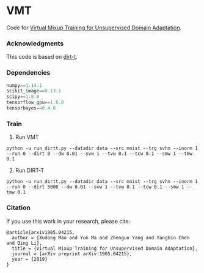 # VMT

Code for [Virtual Mixup Training for Unsupervised Domain Adaptation](https://arxiv.org/abs/1905.04215).


### Acknowledgments

This code is based on [dirt-t](https://github.com/RuiShu/dirt-t).

### Dependencies

```python
numpy==1.14.1
scikit_image==0.13.1
scipy==1.0.0
tensorflow_gpu==1.6.0
tensorbayes==0.4.0
```

### Train

1. Run VMT
```
python -u run_dirtt.py --datadir data --src mnist --trg svhn --inorm 1 --run 0 --dirt 0 --dw 0.01 --svw 1 --tvw 0.1 --tcw 0.1 --smw 1 --tmw 0.1
```

2. Run DIRT-T 
```
python -u run_dirtt.py --datadir data --src mnist --trg svhn --inorm 1 --run 0 --dirt 5000 --dw 0.01 --svw 1 --tvw 0.1 --tcw 0.1 --smw 1 --tmw 0.1
```


### Citation
If you use this work in your research, please cite:

    @article{arxiv1905.04215,
      author = {Xudong Mao and Yun Ma and Zhenguo Yang and Yangbin Chen and Qing Li},
      title = {Virtual Mixup Training for Unsupervised Domain Adaptation},
      journal = {arXiv preprint arXiv:1905.04215},
      year = {2019}
    }
